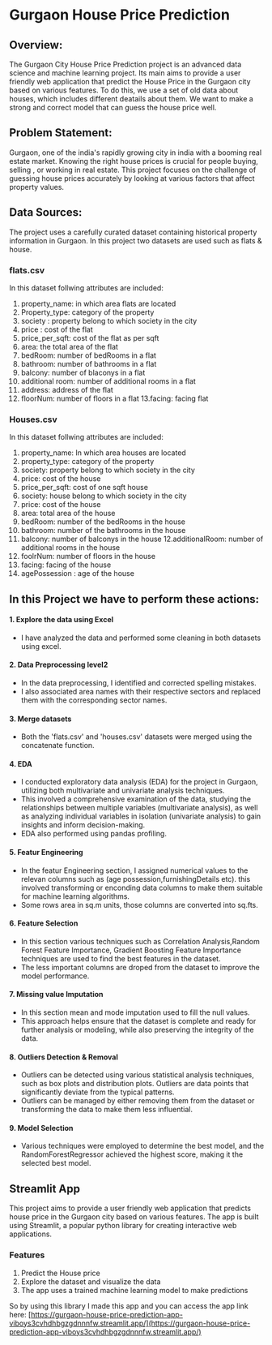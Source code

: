 # Gurgaon House Price Prediction 

## Overview:
The Gurgaon City House Price Prediction project is an advanced data science and machine learning project. Its main aims to provide a user friendly web application that predict the House Price in the Gurgaon city based on various features. To do this, we use a set of old data about houses, which includes different deatails about them. We want to make a strong and correct model that can guess the house price well.

## Problem Statement:
Gurgaon, one of the india's rapidly growing city in india with a booming real estate market. Knowing the right house prices is crucial for people buying, selling , or working in real estate. This project focuses on the challenge of guessing house prices accurately by looking at various factors that affect property values.

## Data Sources: 
The project uses a carefully curated dataset containing historical property information in Gurgaon. In this project two datasets are used such as flats & house.
### flats.csv 
In this dataset follwing attributes are included:

1.  property_name: in which area flats are located
2. Property_type: category of the property
3. society : property belong to which society in the city
4. price : cost of the flat
5. price_per_sqft: cost of the flat as per sqft 
6. area: the total area of the flat
7. bedRoom: number of bedRooms in a flat
8. bathroom: number of bathrooms in a flat 
9. balcony: number of blaconys in a flat
10. additional room: number of additional rooms in a flat 
11. address: address of the flat 
12. floorNum: number of floors in a flat
13.facing: facing flat 

### Houses.csv

In this dataset follwing attributes are included:


1. property_name: In which area houses are located 
2. property_type: category of the property
3. society: property belong to which society in the city
4. price: cost of the house 
5. price_per_sqft: cost of one sqft house
6. society: house belong to which society in the city 
7. price: cost of the house 
8. area: total area of the house
9. bedRoom: number of the bedRooms in the house
10. bathroom: number of the bathrooms in the house 
11. balcony: number of balconys in the house 
12.additionalRoom: number of additional rooms in the house 
13. foolrNum: number of floors in the house 
14. facing: facing of the house 
15. agePossession : age of the house 

 
## In this Project we have to perform these actions:

#### 1. Explore the data using Excel
+ I have analyzed the data and performed some cleaning in both datasets using excel.
#### 2. Data Preprocessing level2
+ In the data preprocessing, I identified and corrected spelling mistakes.
+ I also associated area names with their respective sectors and replaced them with the corresponding sector names.
#### 3. Merge datasets
+ Both the 'flats.csv' and 'houses.csv' datasets were merged using the concatenate function.
#### 4. EDA
+ I conducted exploratory data analysis (EDA) for the project in Gurgaon, utilizing both multivariate and univariate analysis techniques.
+ This involved a comprehensive examination of the data, studying the relationships between multiple variables (multivariate analysis), as well as analyzing individual variables in isolation (univariate analysis) to gain insights and inform decision-making.
+ EDA also performed using pandas profiling. 
#### 5. Featur Engineering 
+ In the featur Engineering section, I assigned numerical values to the relevan columns such as (age possession,furnishingDetails etc). this involved transforming or enconding data columns to make them suitable for machine learning algorithms.
+ Some rows area in sq.m units, those columns are converted into sq.fts.
#### 6. Feature Selection 
+ In this section various techniques such as  Correlation Analysis,Random Forest Feature Importance, Gradient Boosting Feature Importance techniques are used to find the best features in the dataset.
+ The less important columns are droped from the dataset to improve the model performance.
#### 7. Missing value Imputation 
+ In this section mean and mode imputation used to fill the null values.
+ This approach helps ensure that the dataset is complete and ready for further analysis or modeling, while also preserving the integrity of the data.
#### 8. Outliers Detection & Removal
+ Outliers can be detected using various statistical analysis techniques, such as box plots and distribution plots. Outliers are data points that significantly deviate from the typical patterns.
+ Outliers can be managed by either removing them from the dataset or transforming the data to make them less influential.
#### 9. Model Selection 
+ Various techniques were employed to determine the best model, and the RandomForestRegressor achieved the highest score, making it the selected best model.

## Streamlit App

This project aims to provide a user friendly web application that predicts house price in the Gurgaon city based on various features. The app is built using Streamlit, a popular python library for creating interactive web applications.

### Features
1. Predict the House price
2. Explore the dataset and visualize the data 
3. The app uses a trained machine learning model to make predictions

So by using this library I made this app and you can access the app link here: [https://gurgaon-house-price-prediction-app-viboys3cvhdhbgzgdnnnfw.streamlit.app/](https://gurgaon-house-price-prediction-app-viboys3cvhdhbgzgdnnnfw.streamlit.app/)


